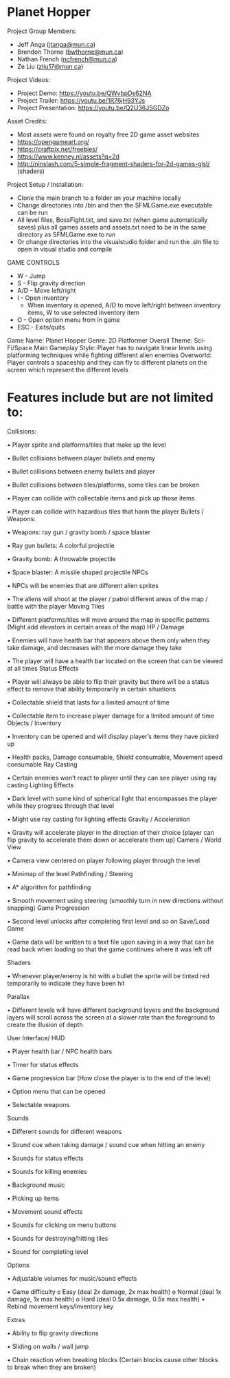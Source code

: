 # Planet Hopper


Project Group Members:

* Jeff Anga           (jtanga@mun.ca)
* Brendon Thorne      (bwthorne@mun.ca)
* Nathan French       (ncfrench@mun.ca)
* Ze Liu              (zliu17@mun.ca)

Project Videos:

* Project Demo: https://youtu.be/QWvbpDs62NA
* Project Trailer: https://youtu.be/1R76jH93YJs
* Project Presentation: https://youtu.be/Q2U36JSGDZo

Asset Credits:

* Most assets were found on royalty free 2D game asset websites
* https://opengameart.org/
* https://craftpix.net/freebies/
* https://www.kenney.nl/assets?q=2d
* http://ninslash.com/5-simple-fragment-shaders-for-2d-games-glsl/ (shaders)

Project Setup / Installation:

* Clone the main branch to a folder on your machine locally
* Change directories into /bin and then the SFMLGame.exe executable can be run
* All level files, BossFight.txt, and save.txt (when game automatically saves) plus all games assets and assets.txt need to be in the same directory as SFMLGame.exe to     run
* Or change directories into the visualstudio folder and run the .sln file to open in visual studio and compile

GAME CONTROLS
* W - Jump
* S - Flip gravity direction
* A/D - Move left/right
* I - Open inventory
  * When inventory is opened, A/D to move left/right between inventory items, W to use selected inventory item
* O - Open option menu from in game
* ESC - Exits/quits


Game Name: Planet Hopper Genre: 2D Platformer Overall Theme: Sci-Fi/Space Main Gameplay Style: Player has to navigate linear levels using platforming techniques while fighting different alien enemies Overworld: Player controls a spaceship and they can fly to different planets on the screen which represent the different levels

# Features include but are not limited to:


Collisions:

• Player sprite and platforms/tiles that make up the level

• Bullet collisions between player bullets and enemy

• Bullet collisions between enemy bullets and player

• Bullet collisions between tiles/platforms, some tiles can be broken

• Player can collide with collectable items and pick up those items

• Player can collide with hazardous tiles that harm the player Bullets / Weapons:

• Weapons: ray gun / gravity bomb / space blaster

• Ray gun bullets: A colorful projectile

• Gravity bomb: A throwable projectile

• Space blaster: A missile shaped projectile NPCs

• NPCs will be enemies that are different alien sprites

• The aliens will shoot at the player / patrol different areas of the map / battle with the player Moving Tiles

• Different platforms/tiles will move around the map in specific patterns (Might add elevators in certain areas of the map) HP / Damage

• Enemies will have health bar that appears above them only when they take damage, and decreases with the more damage they take

• The player will have a health bar located on the screen that can be viewed at all times Status Effects

• Player will always be able to flip their gravity but there will be a status effect to remove that ability temporarily in certain situations

• Collectable shield that lasts for a limited amount of time

• Collectable item to increase player damage for a limited amount of time Objects / Inventory

• Inventory can be opened and will display player’s items they have picked up

• Health packs, Damage consumable, Shield consumable, Movement speed consumable Ray Casting

• Certain enemies won’t react to player until they can see player using ray casting Lighting Effects

• Dark level with some kind of spherical light that encompasses the player while they progress through that level

• Might use ray casting for lighting effects Gravity / Acceleration

• Gravity will accelerate player in the direction of their choice (player can flip gravity to accelerate them down or accelerate them up) Camera / World View

• Camera view centered on player following player through the level

• Minimap of the level Pathfinding / Steering

• A* algorithm for pathfinding

• Smooth movement using steering (smoothly turn in new directions without snapping) Game Progression

• Second level unlocks after completing first level and so on Save/Load Game

• Game data will be written to a text file upon saving in a way that can be read back when loading so that the game continues where it was left off

Shaders

• Whenever player/enemy is hit with a bullet the sprite will be tinted red temporarily to indicate they have been hit

Parallax

• Different levels will have different background layers and the background layers will scroll across the screen at a slower rate than the foreground to create the illusion of depth

User Interface/ HUD

• Player health bar / NPC health bars

• Timer for status effects

• Game progression bar (How close the player is to the end of the level)

• Option menu that can be opened

• Selectable weapons

Sounds

• Different sounds for different weapons

• Sound cue when taking damage / sound cue when hitting an enemy

• Sounds for status effects

• Sounds for killing enemies

• Background music

• Picking up items

• Movement sound effects

• Sounds for clicking on menu buttons

• Sounds for destroying/hitting tiles

• Sound for completing level

Options

• Adjustable volumes for music/sound effects

• Game difficulty o Easy (deal 2x damage, 2x max health) o Normal (deal 1x damage, 1x max health) o Hard (deal 0.5x damage, 0.5x max health) • Rebind movement keys/inventory key

Extras

• Ability to flip gravity directions

• Sliding on walls / wall jump

• Chain reaction when breaking blocks (Certain blocks cause other blocks to break when they are broken)
